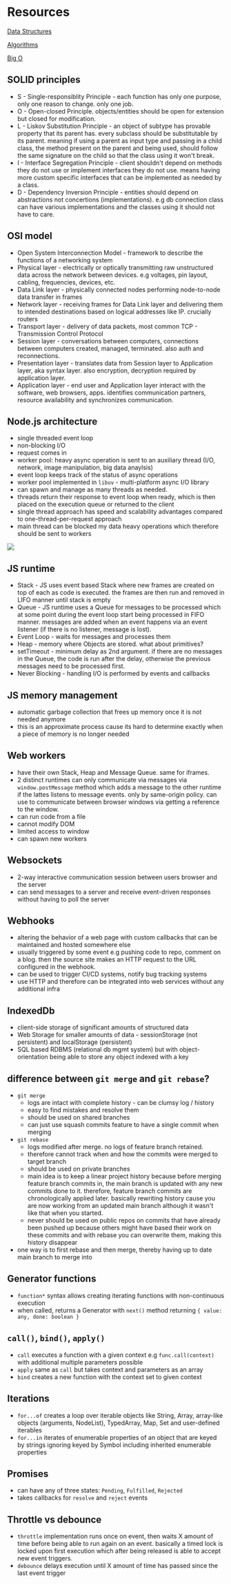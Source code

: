 # Resources

[Data Structures](./resources/data-structures.md)

[Algorithms](./resources/algorithms.md)

[Big O](./resources/big-o.md)

## SOLID principles

* S - Single-responsiblity Principle - each function has only one purpose, only one reason to change. only one job.
* O - Open-closed Principle. objects/entities should be open for extension but closed for modification.
* L - Liskov Substitution Principle - an object of subtype has provable property that its parent has. every subclass should be substitutable by its parent. meaning if using a parent as input type and passing in a child class, the method present on the parent and being used, should follow the same signature on the child so that the class using it won't break.
* I - Interface Segregation Principle - client shouldn't depend on methods they do not use or implement interfaces they do not use. means having more custom specific interfaces that can be implemented as needed by a class.
* D - Dependency Inversion Principle - entities should depend on abstractions not concertions (implementations). e.g db connection class can have various implementations and the classes using it should not have to care.

## OSI model

* Open System Interconnection Model - framework to describe the functions of a networking system
* Physical layer - electrically or optically transmitting raw unstructured data across the network between devices. e.g voltages, pin layout, cabling, frequencies, devices, etc.
* Data Link layer - physically connected nodes performing node-to-node data transfer in frames
* Network layer - receiving frames for Data Link layer and delivering them to intended destinations based on logical addresses like IP. crucially routers
* Transport layer - delivery of data packets, most common TCP - Transmission Control Protocol
* Session layer - conversations between computers, connections between computers created, managed, terminated. also auth and reconnections.
* Presentation layer - translates data from Session layer to Application layer, aka syntax layer. also encryption, decryption required by application layer.
* Application layer - end user and Application layer interact with the software, web browsers, apps. identifies communication partners, resource availability and synchronizes communication.


## Node.js architecture

* single threaded event loop
* non-blocking I/O
* request comes in
* worker pool: heavy async operation is sent to an auxiliary thread (I/O, network, image manipulation, big data anaylsis)
* event loop keeps track of the status of async operations
* worker pool implemented in `libuv` - multi-platform async I/O library
* can spawn and manage as many threads as needed.
* threads return their response to event loop when ready, which is then placed on the execution queue or returned to the client
* single thread approach has speed and scalability advantages compared to one-thread-per-request approach
* main thread can be blocked my data heavy operations which therefore should be sent to workers


![](https://cdn.buttercms.com/0Nh1yR6SSPwqnsKYSfHa)


## JS runtime

* Stack - JS uses event based Stack where new frames are created on top of each as code is executed. the frames are then run and removed in LIFO manner until stack is empty
* Queue - JS runtime uses a Queue for messages to be processed which at some point during the event loop start being processed in FIFO manner. messages are added when an event happens via an event listener (if there is no listener, message is lost).
* Event Loop - waits for messages and processes them
* Heap - memory where Objects are stored. what about primitives?
* setTimeout - minimum delay as 2nd argument. if there are no messages in the Queue, the code is run after the delay, otherwise the previous messages need to be processed first.
* Never Blocking - handling I/O is performed by events and callbacks

## JS memory management

* automatic garbage collection that frees up memory once it is not needed anymore
* this is an approximate process cause its hard to determine exactly when a piece of memory is no longer needed

## Web workers

* have their own Stack, Heap and Message Queue. same for iframes.
* 2 distinct runtimes can only communicate via messages via `window.postMessage` method which adds a message to the other runtime if the lattes listens to message events. only by same-origin policy. can use to communicate between browser windows via getting a reference to the window.
* can run code from a file
* cannot modify DOM
* limited access to window
* can spawn new workers

## Websockets

* 2-way interactive communication session between users browser and the server
* can send messages to a server and receive event-driven responses without having to poll the server

## Webhooks

* altering the behavior of a web page with custom callbacks that can be maintained and hosted somewhere else
* usually triggered by some event e.g pushing code to repo, comment on a blog. then the source site makes an HTTP request to the URL configured in the webhook.
* can be used to trigger CI/CD systems, notify bug tracking systems
* use HTTP and therefore can be integrated into web services without any additional infra

## IndexedDb

* client-side storage of significant amounts of structured data
* Web Storage for smaller amounts of data - sessionStorage (not persistent) and localStorage (persistent)
* SQL based RDBMS (relational db mgmt system) but with object-orientation being able to store any object indexed with a key

## difference between `git merge` and `git rebase`?

* `git merge`
	* logs are intact with complete history - can be clumsy log / history
	* easy to find mistakes and resolve them
	* should be used on shared branches
	* can just use squash commits feature to have a single commit when merging
* `git rebase`
	* logs modified after merge. no logs of feature branch retained.
	* therefore cannot track when and how the commits were merged to target branch
	* should be used on private branches
	* main idea is to keep a linear project history because before merging feature branch commits in, the main branch is updated with any new commits done to it. therefore, feature branch commits are chronologically applied later. basically rewriting history cause you are now working from an updated main branch although it wasn't like that when you started.
	* never should be used on public repos on commits that have already been pushed up because others might have based their work on these commits and with rebase you can overwrite them, making this history disappear
* one way is to first rebase and then merge, thereby having up to date main branch to merge into


## Generator functions

* `function*` syntax allows creating iterating functions with non-continuous execution
* when called, returns a Generator with `next()` method returning `{ value: any, done: boolean }`


## `call()`, `bind()`, `apply()`

* `call` executes a function with a given context e.g `func.call(context)` with additional multiple parameters possible
* `apply` same as `call` but takes context and parameters as an array
* `bind` creates a new function with the context set to given context


## Iterations

* `for...of` creates a loop over iterable objects like String, Array, array-like objects (arguments, NodeList), TypedArray, Map, Set and user-defined iterables
* `for...in` iterates of enumerable properties of an object that are keyed by strings ignoring keyed by Symbol including inherited enumerable properties


## Promises

* can have any of three states: `Pending`, `Fulfilled`, `Rejected`
* takes callbacks for `resolve` and `reject` events

## Throttle vs debounce

* `throttle` implementation runs once on event, then waits X amount of time before being able to run again on an event. basically a timed lock is locked upon first execution which after being released is able to accept new event triggers.
* `debounce` delays execution until X amount of time has passed since the last event trigger



